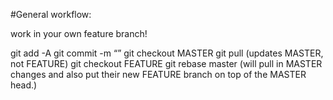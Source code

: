 #General workflow:

work in your own feature branch!

git add -A
git commit -m “”
git checkout MASTER
git pull (updates MASTER, not FEATURE)
git checkout FEATURE
git rebase master (will pull in MASTER changes and also put their new FEATURE branch on top of the MASTER head.)
